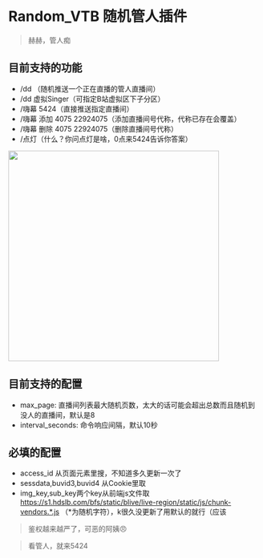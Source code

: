 # Random_VTB 随机管人插件
> 赫赫，管人痴

## 目前支持的功能
- /dd （随机推送一个正在直播的管人直播间）
- /dd 虚拟Singer（可指定B站虚拟区下子分区）
- /嗨幕 5424（直接推送指定直播间）
- /嗨幕 添加 4075 22924075（添加直播间号代称，代称已存在会覆盖）
- /嗨幕 删除 4075 22924075（删除直播间号代称）
- /点灯（什么？你问点灯是啥，0点来5424告诉你答案）

<img src="https://alist.wavelee.top/p/Screenshot_9d26c6446fd7bb8e41d99b6262b17def.png?sign=gFq-vWJpngwAIKulKAFOiycz_zMfeVLO_xjfHvo0IBE=:0" width="420px">

## 目前支持的配置
- max_page: 直播间列表最大随机页数，太大的话可能会超出总数而且随机到没人的直播间，默认是8
- interval_seconds: 命令响应间隔，默认10秒

## 必填的配置
- access_id 从页面元素里搜，不知道多久更新一次了
- sessdata,buvid3,buvid4 从Cookie里取
- img_key,sub_key两个key从前端js文件取 https://s1.hdslb.com/bfs/static/blive/live-region/static/js/chunk-vendors.*.js （*为随机字符），k很久没更新了用默认的就行（应该
> 鉴权越来越严了，可恶的阿姨😠

> 看管人，就来5424
